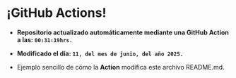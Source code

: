 # ¡GitHub Actions!
* **Repositorio actualizado automáticamente mediante una GitHub Action a las: `00:31:19hrs.`**
* **Modificado el día: `11, del mes de junio, del año 2025.`**

* Ejemplo sencillo de cómo la **Action** modifica este archivo README.md.
